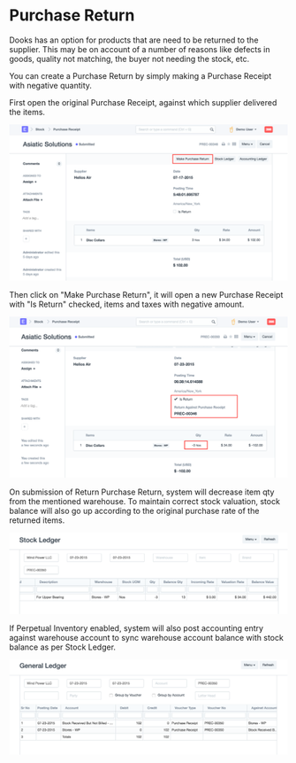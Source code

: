 <!-- add-breadcrumbs -->
# Purchase Return

Dooks has an option for products that are need to be returned to the
supplier. This may be on account of a number of reasons like defects in goods,
quality not matching, the buyer not needing the stock, etc.

You can create a Purchase Return by simply making a Purchase Receipt with negative quantity.

First open the original Purchase Receipt, against which supplier delivered the items.

<img class="screenshot" alt="Original Purchase Receipt" src="./assets/purchase-return-original-purchase-receipt.png">

Then click on "Make Purchase Return", it will open a new Purchase Receipt with "Is Return" checked, items and taxes with negative amount.

<img class="screenshot" alt="Return Against Purchase Receipt" src="./assets/purchase-return-against-purchase-receipt.png">

On submission of Return Purchase Return, system will decrease item qty from the mentioned warehouse. To maintain correct stock valuation, stock balance will also go up according to the original purchase rate of the returned items.

<img class="screenshot" alt="Return Stock Ledger" src="./assets/purchase-return-stock-ledger.png">

If Perpetual Inventory enabled, system will also post accounting entry against warehouse account to sync warehouse account balance with stock balance as per Stock Ledger.

<img class="screenshot" alt="Return Stock Ledger" src="./assets/purchase-return-general-ledger.png">